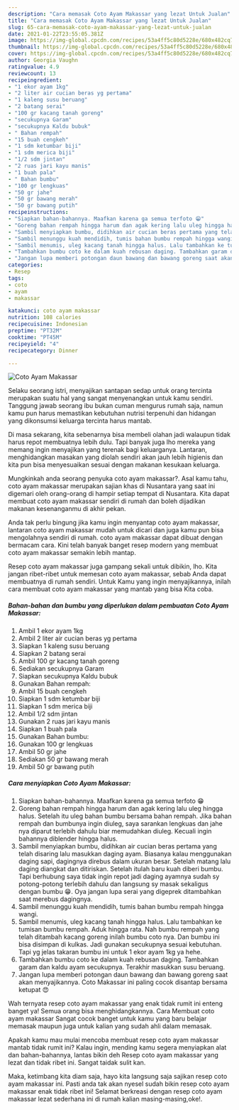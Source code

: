 ```yaml
---
description: "Cara memasak Coto Ayam Makassar yang lezat Untuk Jualan"
title: "Cara memasak Coto Ayam Makassar yang lezat Untuk Jualan"
slug: 65-cara-memasak-coto-ayam-makassar-yang-lezat-untuk-jualan
date: 2021-01-22T23:55:05.381Z
image: https://img-global.cpcdn.com/recipes/53a4ff5c80d5228e/680x482cq70/coto-ayam-makassar-foto-resep-utama.jpg
thumbnail: https://img-global.cpcdn.com/recipes/53a4ff5c80d5228e/680x482cq70/coto-ayam-makassar-foto-resep-utama.jpg
cover: https://img-global.cpcdn.com/recipes/53a4ff5c80d5228e/680x482cq70/coto-ayam-makassar-foto-resep-utama.jpg
author: Georgia Vaughn
ratingvalue: 4.9
reviewcount: 13
recipeingredient:
- "1 ekor ayam 1kg"
- "2 liter air cucian beras yg pertama"
- "1 kaleng susu beruang"
- "2 batang serai"
- "100 gr kacang tanah goreng"
- "secukupnya Garam"
- "secukupnya Kaldu bubuk"
- " Bahan rempah"
- "15 buah cengkeh"
- "1 sdm ketumbar biji"
- "1 sdm merica biji"
- "1/2 sdm jintan"
- "2 ruas jari kayu manis"
- "1 buah pala"
- " Bahan bumbu"
- "100 gr lengkuas"
- "50 gr jahe"
- "50 gr bawang merah"
- "50 gr bawang putih"
recipeinstructions:
- "Siapkan bahan-bahannya. Maafkan karena ga semua terfoto 😁"
- "Goreng bahan rempah hingga harum dan agak kering lalu uleg hingga halus. Setelah itu uleg bahan bumbu bersama bahan rempah. Jika bahan rempah dan bumbunya ingin diuleg, saya sarankan lengkuas dan jahe nya diparut terlebih dahulu biar memudahkan diuleg. Kecuali ingin bahannya diblender hingga halus."
- "Sambil menyiapkan bumbu, didihkan air cucian beras pertama yang telah disaring lalu masukkan daging ayam. Biasanya kalau menggunakan daging sapi, dagingnya direbus dalam ukuran besar. Setelah matang lalu daging diangkat dan ditiriskan. Setelah itulah baru kuah diberi bumbu. Tapi berhubung saya tidak ingin repot jadi daging ayamnya sudah sy potong-potong terlebih dahulu dan langsung sy masak sekaligus dengan bumbu 😁. Oya jangan lupa serai yang digeprek ditambahkan saat merebus dagingnya."
- "Sambil menunggu kuah mendidih, tumis bahan bumbu rempah hingga wangi."
- "Sambil menumis, uleg kacang tanah hingga halus. Lalu tambahkan ke tumisan bumbu rempah. Aduk hingga rata. Nah bumbu rempah yang telah ditambah kacang goreng inilah bumbu coto nya. Dan bumbu ini bisa disimpan di kulkas. Jadi gunakan secukupnya sesuai kebutuhan. Tapi yg jelas takaran bumbu ini untuk 1 ekor ayam 1kg ya hehe."
- "Tambahkan bumbu coto ke dalam kuah rebusan daging. Tambahkan garam dan kaldu ayam secukupnya. Terakhir masukkan susu beruang."
- "Jangan lupa memberi potongan daun bawang dan bawang goreng saat akan menyajikannya. Coto Makassar ini paling cocok disantap bersama ketupat 😍"
categories:
- Resep
tags:
- coto
- ayam
- makassar

katakunci: coto ayam makassar 
nutrition: 108 calories
recipecuisine: Indonesian
preptime: "PT32M"
cooktime: "PT45M"
recipeyield: "4"
recipecategory: Dinner

---
```



![Coto Ayam Makassar](https://img-global.cpcdn.com/recipes/53a4ff5c80d5228e/680x482cq70/coto-ayam-makassar-foto-resep-utama.jpg)

Selaku seorang istri, menyajikan santapan sedap untuk orang tercinta merupakan suatu hal yang sangat menyenangkan untuk kamu sendiri. Tanggung jawab seorang ibu bukan cuman mengurus rumah saja, namun kamu pun harus memastikan kebutuhan nutrisi terpenuhi dan hidangan yang dikonsumsi keluarga tercinta harus mantab.

Di masa  sekarang, kita sebenarnya bisa membeli olahan jadi walaupun tidak harus repot membuatnya lebih dulu. Tapi banyak juga lho mereka yang memang ingin menyajikan yang terenak bagi keluarganya. Lantaran, menghidangkan masakan yang diolah sendiri akan jauh lebih higienis dan kita pun bisa menyesuaikan sesuai dengan makanan kesukaan keluarga. 



Mungkinkah anda seorang penyuka coto ayam makassar?. Asal kamu tahu, coto ayam makassar merupakan sajian khas di Nusantara yang saat ini digemari oleh orang-orang di hampir setiap tempat di Nusantara. Kita dapat membuat coto ayam makassar sendiri di rumah dan boleh dijadikan makanan kesenanganmu di akhir pekan.

Anda tak perlu bingung jika kamu ingin menyantap coto ayam makassar, lantaran coto ayam makassar mudah untuk dicari dan juga kamu pun bisa mengolahnya sendiri di rumah. coto ayam makassar dapat dibuat dengan bermacam cara. Kini telah banyak banget resep modern yang membuat coto ayam makassar semakin lebih mantap.

Resep coto ayam makassar juga gampang sekali untuk dibikin, lho. Kita jangan ribet-ribet untuk memesan coto ayam makassar, sebab Anda dapat membuatnya di rumah sendiri. Untuk Kamu yang ingin menyajikannya, inilah cara membuat coto ayam makassar yang mantab yang bisa Kita coba.

<!--inarticleads1-->

##### Bahan-bahan dan bumbu yang diperlukan dalam pembuatan Coto Ayam Makassar:

1. Ambil 1 ekor ayam 1kg
1. Ambil 2 liter air cucian beras yg pertama
1. Siapkan 1 kaleng susu beruang
1. Siapkan 2 batang serai
1. Ambil 100 gr kacang tanah goreng
1. Sediakan secukupnya Garam
1. Siapkan secukupnya Kaldu bubuk
1. Gunakan  Bahan rempah:
1. Ambil 15 buah cengkeh
1. Siapkan 1 sdm ketumbar biji
1. Siapkan 1 sdm merica biji
1. Ambil 1/2 sdm jintan
1. Gunakan 2 ruas jari kayu manis
1. Siapkan 1 buah pala
1. Gunakan  Bahan bumbu:
1. Gunakan 100 gr lengkuas
1. Ambil 50 gr jahe
1. Sediakan 50 gr bawang merah
1. Ambil 50 gr bawang putih




<!--inarticleads2-->

##### Cara menyiapkan Coto Ayam Makassar:

1. Siapkan bahan-bahannya. Maafkan karena ga semua terfoto 😁
1. Goreng bahan rempah hingga harum dan agak kering lalu uleg hingga halus. Setelah itu uleg bahan bumbu bersama bahan rempah. Jika bahan rempah dan bumbunya ingin diuleg, saya sarankan lengkuas dan jahe nya diparut terlebih dahulu biar memudahkan diuleg. Kecuali ingin bahannya diblender hingga halus.
1. Sambil menyiapkan bumbu, didihkan air cucian beras pertama yang telah disaring lalu masukkan daging ayam. Biasanya kalau menggunakan daging sapi, dagingnya direbus dalam ukuran besar. Setelah matang lalu daging diangkat dan ditiriskan. Setelah itulah baru kuah diberi bumbu. Tapi berhubung saya tidak ingin repot jadi daging ayamnya sudah sy potong-potong terlebih dahulu dan langsung sy masak sekaligus dengan bumbu 😁. Oya jangan lupa serai yang digeprek ditambahkan saat merebus dagingnya.
1. Sambil menunggu kuah mendidih, tumis bahan bumbu rempah hingga wangi.
1. Sambil menumis, uleg kacang tanah hingga halus. Lalu tambahkan ke tumisan bumbu rempah. Aduk hingga rata. Nah bumbu rempah yang telah ditambah kacang goreng inilah bumbu coto nya. Dan bumbu ini bisa disimpan di kulkas. Jadi gunakan secukupnya sesuai kebutuhan. Tapi yg jelas takaran bumbu ini untuk 1 ekor ayam 1kg ya hehe.
1. Tambahkan bumbu coto ke dalam kuah rebusan daging. Tambahkan garam dan kaldu ayam secukupnya. Terakhir masukkan susu beruang.
1. Jangan lupa memberi potongan daun bawang dan bawang goreng saat akan menyajikannya. Coto Makassar ini paling cocok disantap bersama ketupat 😍




Wah ternyata resep coto ayam makassar yang enak tidak rumit ini enteng banget ya! Semua orang bisa menghidangkannya. Cara Membuat coto ayam makassar Sangat cocok banget untuk kamu yang baru belajar memasak maupun juga untuk kalian yang sudah ahli dalam memasak.

Apakah kamu mau mulai mencoba membuat resep coto ayam makassar mantab tidak rumit ini? Kalau ingin, mending kamu segera menyiapkan alat dan bahan-bahannya, lantas bikin deh Resep coto ayam makassar yang lezat dan tidak ribet ini. Sangat taidak sulit kan. 

Maka, ketimbang kita diam saja, hayo kita langsung saja sajikan resep coto ayam makassar ini. Pasti anda tak akan nyesel sudah bikin resep coto ayam makassar enak tidak ribet ini! Selamat berkreasi dengan resep coto ayam makassar lezat sederhana ini di rumah kalian masing-masing,oke!.

